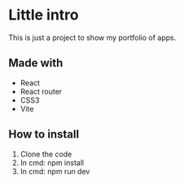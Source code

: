 # Little intro
This is just a project to show my portfolio of apps.

## Made with
 - React
 - React router
 - CSS3
 - Vite

## How to install
1. Clone the code
2. In cmd: npm install
3. In cmd: npm run dev
